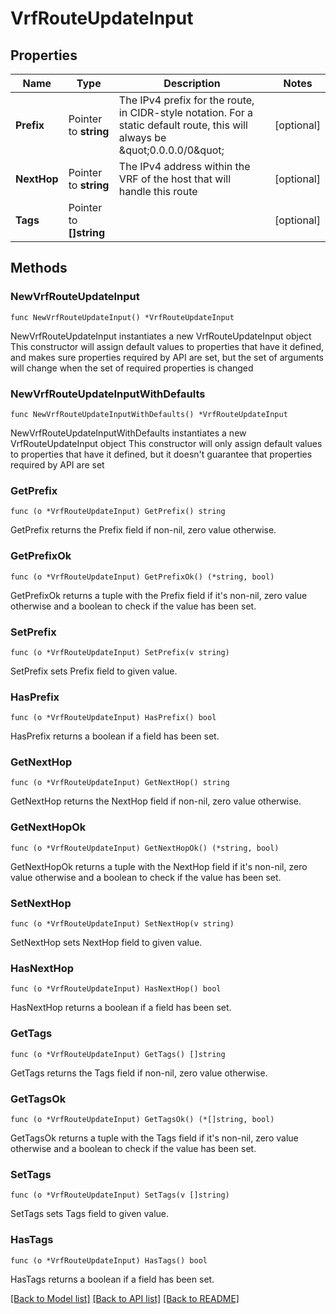 # VrfRouteUpdateInput

## Properties

Name | Type | Description | Notes
------------ | ------------- | ------------- | -------------
**Prefix** | Pointer to **string** | The IPv4 prefix for the route, in CIDR-style notation. For a static default route, this will always be \&quot;0.0.0.0/0\&quot; | [optional] 
**NextHop** | Pointer to **string** | The IPv4 address within the VRF of the host that will handle this route | [optional] 
**Tags** | Pointer to **[]string** |  | [optional] 

## Methods

### NewVrfRouteUpdateInput

`func NewVrfRouteUpdateInput() *VrfRouteUpdateInput`

NewVrfRouteUpdateInput instantiates a new VrfRouteUpdateInput object
This constructor will assign default values to properties that have it defined,
and makes sure properties required by API are set, but the set of arguments
will change when the set of required properties is changed

### NewVrfRouteUpdateInputWithDefaults

`func NewVrfRouteUpdateInputWithDefaults() *VrfRouteUpdateInput`

NewVrfRouteUpdateInputWithDefaults instantiates a new VrfRouteUpdateInput object
This constructor will only assign default values to properties that have it defined,
but it doesn't guarantee that properties required by API are set

### GetPrefix

`func (o *VrfRouteUpdateInput) GetPrefix() string`

GetPrefix returns the Prefix field if non-nil, zero value otherwise.

### GetPrefixOk

`func (o *VrfRouteUpdateInput) GetPrefixOk() (*string, bool)`

GetPrefixOk returns a tuple with the Prefix field if it's non-nil, zero value otherwise
and a boolean to check if the value has been set.

### SetPrefix

`func (o *VrfRouteUpdateInput) SetPrefix(v string)`

SetPrefix sets Prefix field to given value.

### HasPrefix

`func (o *VrfRouteUpdateInput) HasPrefix() bool`

HasPrefix returns a boolean if a field has been set.

### GetNextHop

`func (o *VrfRouteUpdateInput) GetNextHop() string`

GetNextHop returns the NextHop field if non-nil, zero value otherwise.

### GetNextHopOk

`func (o *VrfRouteUpdateInput) GetNextHopOk() (*string, bool)`

GetNextHopOk returns a tuple with the NextHop field if it's non-nil, zero value otherwise
and a boolean to check if the value has been set.

### SetNextHop

`func (o *VrfRouteUpdateInput) SetNextHop(v string)`

SetNextHop sets NextHop field to given value.

### HasNextHop

`func (o *VrfRouteUpdateInput) HasNextHop() bool`

HasNextHop returns a boolean if a field has been set.

### GetTags

`func (o *VrfRouteUpdateInput) GetTags() []string`

GetTags returns the Tags field if non-nil, zero value otherwise.

### GetTagsOk

`func (o *VrfRouteUpdateInput) GetTagsOk() (*[]string, bool)`

GetTagsOk returns a tuple with the Tags field if it's non-nil, zero value otherwise
and a boolean to check if the value has been set.

### SetTags

`func (o *VrfRouteUpdateInput) SetTags(v []string)`

SetTags sets Tags field to given value.

### HasTags

`func (o *VrfRouteUpdateInput) HasTags() bool`

HasTags returns a boolean if a field has been set.


[[Back to Model list]](../README.md#documentation-for-models) [[Back to API list]](../README.md#documentation-for-api-endpoints) [[Back to README]](../README.md)


